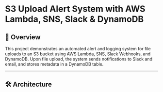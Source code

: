 # S3 Upload Alert System with AWS Lambda, SNS, Slack & DynamoDB

## 📌 Overview

This project demonstrates an automated alert and logging system for file uploads to an S3 bucket using AWS Lambda, SNS, Slack Webhooks, and DynamoDB. Upon file upload, the system sends notifications to Slack and email, and stores metadata in a DynamoDB table.

---

## 🛠 Architecture

